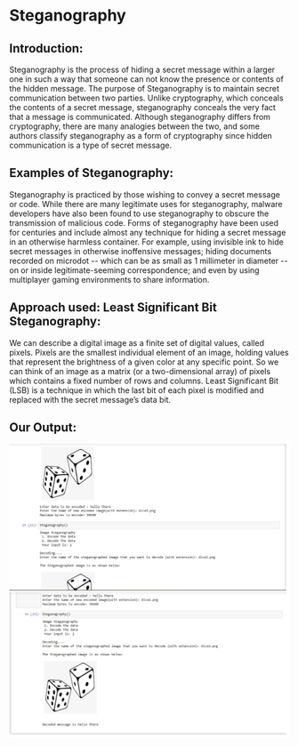 # Steganography

## Introduction:
Steganography is the process of hiding a secret message within a larger one in such a way that someone can not know the presence or contents of the hidden message. The purpose of Steganography is to maintain secret communication between two parties. Unlike cryptography, which conceals the contents of a secret message, steganography conceals the very fact that a message is communicated. Although steganography differs from cryptography, there are many analogies between the two, and some authors classify steganography as a form of cryptography since hidden communication is a type of secret message.

## Examples of Steganography:
Steganography is practiced by those wishing to convey a secret message or code. While there are many legitimate uses for steganography, malware developers have also been found to use steganography to obscure the transmission of malicious code.
Forms of steganography have been used for centuries and include almost any technique for hiding a secret message in an otherwise harmless container. For example, using invisible ink to hide secret messages in otherwise inoffensive messages; hiding documents recorded on microdot -- which can be as small as 1 millimeter in diameter -- on or inside legitimate-seeming correspondence; and even by using multiplayer gaming environments to share information.

## Approach used: Least Significant Bit Steganography:
We can describe a digital image as a finite set of digital values, called pixels. Pixels are the smallest individual element of an image, holding values that represent the brightness of a given color at any specific point. So we can think of an image as a matrix (or a two-dimensional array) of pixels which contains a fixed number of rows and columns.
Least Significant Bit (LSB) is a technique in which the last bit of each pixel is modified and replaced with the secret message’s data bit.

## Our Output:
<img src="https://github.com/kashish1211/Steganography/blob/master/images/ss6.png" >
<img src="https://github.com/kashish1211/Steganography/blob/master/images/ss7.png" >

